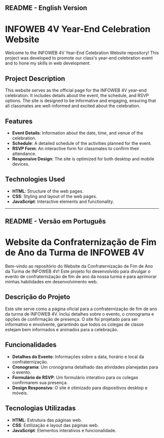 ## README - English Version

# INFOWEB 4V Year-End Celebration Website

Welcome to the INFOWEB 4V Year-End Celebration Website repository! This project was developed to promote our class's year-end celebration event and to hone my skills in web development.

## Project Description

This website serves as the official page for the INFOWEB 4V year-end celebration. It includes details about the event, the schedule, and RSVP options. The site is designed to be informative and engaging, ensuring that all classmates are well-informed and excited about the celebration.

## Features

- **Event Details**: Information about the date, time, and venue of the celebration.
- **Schedule**: A detailed schedule of the activities planned for the event.
- **RSVP Form**: An interactive form for classmates to confirm their attendance.
- **Responsive Design**: The site is optimized for both desktop and mobile devices.

## Technologies Used

- **HTML**: Structure of the web pages.
- **CSS**: Styling and layout of the web pages.
- **JavaScript**: Interactive elements and functionality.


---

## README - Versão em Português

# Website da Confraternização de Fim de Ano da Turma de INFOWEB 4V

Bem-vindo ao repositório do Website da Confraternização de Fim de Ano da Turma de INFOWEB 4V! Este projeto foi desenvolvido para divulgar o evento de confraternização de fim de ano da nossa turma e para aprimorar minhas habilidades em desenvolvimento web.

## Descrição do Projeto

Este site serve como a página oficial para a confraternização de fim de ano da turma de INFOWEB 4V. Inclui detalhes sobre o evento, o cronograma e opções de confirmação de presença. O site foi projetado para ser informativo e envolvente, garantindo que todos os colegas de classe estejam bem informados e animados para a celebração.

## Funcionalidades

- **Detalhes do Evento**: Informações sobre a data, horário e local da confraternização.
- **Cronograma**: Um cronograma detalhado das atividades planejadas para o evento.
- **Formulário de RSVP**: Um formulário interativo para os colegas confirmarem sua presença.
- **Design Responsivo**: O site é otimizado para dispositivos desktop e móveis.

## Tecnologias Utilizadas

- **HTML**: Estrutura das páginas web.
- **CSS**: Estilização e layout das páginas web.
- **JavaScript**: Elementos interativos e funcionalidade.